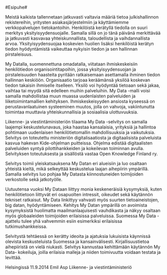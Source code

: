 #Esipuhe#

Meistä kaikista tallennetaan jatkuvasti valtavia määriä tietoa julkishallinnon rekistereihin, yritysten asiakasjärjestelmiin ja käyttämiemme verkkopalvelujen tietokantoihin. Henkilöistä kerätyllä tiedolla on suuri merkitys yksityisyydensuojalle. Samalla sillä on jo tänä päivänä merkittävää ja jatkuvasti kasvavaa yhteiskunnallista, taloudellista ja vaihdannallista arvoa. Yksityisyydensuojaa koskevien huolien lisäksi henkilöistä kerätyn tiedon hyödyntämistä vaikeuttaa nykyisin tiedon ja sen hallinnan pirstaleisuus.
 
My Datalla, suomennettuna omadatalla, viitataan ihmiskeskeisiin henkilötiedon organisointitapoihin, jossa yksityisyydensuojan ja pirstaleisuuden haasteita pyritään ratkaisemaan asettamalla ihminen tiedon hallinnan keskiöön. Organisaatio tarjoaa keräämänsä yksilöä koskevan tiedon takaisin ihmiselle itselleen. Yksilö voi hyödyntää tietoaan sekä jakaa, vaihtaa tai myydä sitä edelleen muihin palveluihin. My Data -malli voisi samalla mahdollistaa muun muassa uudenlaisten palveluiden ja liiketoimintamallien kehityksen. Ihmiskeskeisyyden ansiosta kyseessä on perustavanlaatuinen systeeminen muutos, jolla on vahvoja, vakiintunutta toimintaa muuttavia yhteiskunnallisia ja sosiaalisia ulottuvuuksia.
 
Liikenne- ja viestintäministeriön tilaama My Data -selvitys on samalla laajempi keskustelunavaus, joka haastaa kansalaisia, yrityksiä ja hallintoa pohtimaan uudenlaisen henkilötietomallin mahdollisuuksia ja vaikutuksia. Selvitys on toteutettu ministeriön digitalisaatiosta ja digitaalisista palveluista kasvua hakevan Kide-ohjelman puitteissa. Ohjelma edistää digitaalisten palveluiden syntyä pilottihankkeiden ja kokeilevan toiminnan avulla. Selvityksen toteutuksesta ja sisällöstä vastaa Open Knowledge Finland ry.
 
Selvitys toimii yleiskatsauksena My Datan eri alueisiin ja luo osaltaan yhteistä kieltä, mikä selkeyttää keskustelua laajan aihepiirin ympärillä. Samalla selvitys luo pohjaa My Datasta kiinnostuneiden toimijoiden verkostolle sekä jatkotyölle.
 
Uutuutensa vuoksi My Dataan liittyy monia keskeneräisiä kysymyksiä, kuten henkilötietoon liittyvät eri osapuolten intressit, oikeudet sekä käytännön tekniset ratkaisut. My Data linkittyy vahvasti myös suurten tietoaineistojen, big datan, hyödyntämiseen. Kehitys My Datan ympärillä on avoimista kysymyksistä huolimatta maailmanlaajuisesti vauhdikasta ja näkyy osaltaan myös globaaleiden toimijoiden erilaisissa palveluissa. Suomessa My Data -ajattelu tulee yhä vahvemmin esiin esimerkiksi erilaisissa tutkimushankkeissa.
 
Selvitystä tehtäessä on kerätty ideoita ja ajatuksia lukuisista käynnissä olevista keskusteluista Suomessa ja kansainvälisesti. Kirjallisuustietoa aihepiiristä on vielä niukasti. Selvitys kannustaa kehittämään käytännön My Data- kokeiluja, joilla erilaisia malleja ja niiden toimivuutta voidaan testata ja levittää.

Helsingissä 11.9.2014
Emil Asp
Liikenne- ja viestintäministeriö